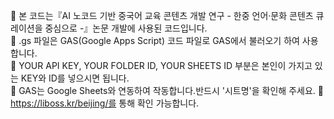 📝 본 코드는『AI 노코드 기반 중국어 교육 콘텐츠 개발 연구 - 한중 언어·문화 콘텐츠 큐레이션을 중심으로 -』논문 개발에 사용된 코드입니다. <br>
📢 .gs 파일은 GAS(Google Apps Script) 코드 파일로 GAS에서 불러오기 하여 사용합니다. <br>
🔑 YOUR API KEY, YOUR FOLDER ID, YOUR SHEETS ID 부분은 본인이 가지고 있는 KEY와 ID를 넣으시면 됩니다. <br>
🔖 GAS는 Google Sheets와 연동하여 작동합니다.반드시 '시트명'을 확인해 주세요. 
🔗 https://liboss.kr/beijing/를 통해 확인 가능합니다. 
